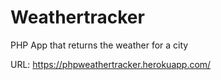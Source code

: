 # Weathertracker
PHP App that returns the weather for a city

URL: https://phpweathertracker.herokuapp.com/
